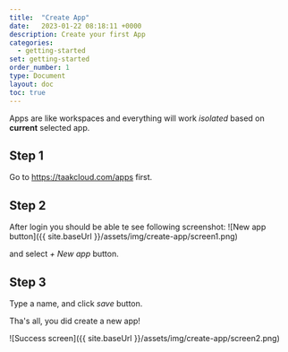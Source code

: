 ```yaml
---
title:  "Create App"
date:   2023-01-22 08:18:11 +0000
description: Create your first App
categories: 
  - getting-started
set: getting-started
order_number: 1
type: Document
layout: doc
toc: true
---
```


Apps are like workspaces and everything will work _isolated_ based on __current__ selected app.

## Step 1

Go to <a href='https://taakcloud.com/apps/' target='_blank'>https://taakcloud.com/apps <i class="fa-solid fa-arrow-up-right-from-square"></i></a>
 first.

## Step 2

After login you should be able te see following screenshot: ![New app button]({{ site.baseUrl }}/assets/img/create-app/screen1.png)

and select _+ New app_ button.

## Step 3

Type a name, and click _save_ button.

Tha's all, you did create a new app!

![Success screen]({{ site.baseUrl }}/assets/img/create-app/screen2.png)